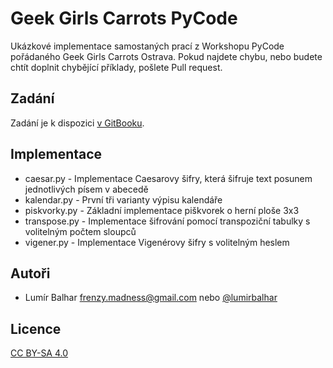 # Geek Girls Carrots PyCode

Ukázkové implementace samostaných prací z Workshopu PyCode pořádaného Geek Girls Carrots Ostrava. Pokud najdete chybu, nebo budete chtít doplnit chybějící příklady, pošlete Pull request.

## Zadání

Zadání je k dispozici [v GitBooku](https://geek-girls-carrots-cz.gitbooks.io/pycode-carrots-cz/content/).

## Implementace

* caesar.py - Implementace Caesarovy šifry, která šifruje text posunem jednotlivých písem v abecedě
* kalendar.py - První tři varianty výpisu kalendáře
* piskvorky.py - Základní implementace piškvorek o herní ploše 3x3
* transpose.py - Implementace šifrování pomocí transpoziční tabulky s volitelným počtem sloupců
* vigener.py - Implementace Vigenérovy šifry s volitelným heslem

## Autoři

* Lumír Balhar [frenzy.madness@gmail.com](mailto:frenzy.madness@gmail.com) nebo [@lumirbalhar](https://twitter.com/lumirbalhar)

## Licence

[CC BY-SA 4.0](https://creativecommons.org/licenses/by-sa/4.0/)
